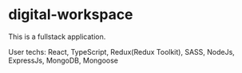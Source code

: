# digital-workspace
This is a fullstack application.

User techs: React, TypeScript, Redux(Redux Toolkit), SASS, NodeJs, ExpressJs, MongoDB, Mongoose
